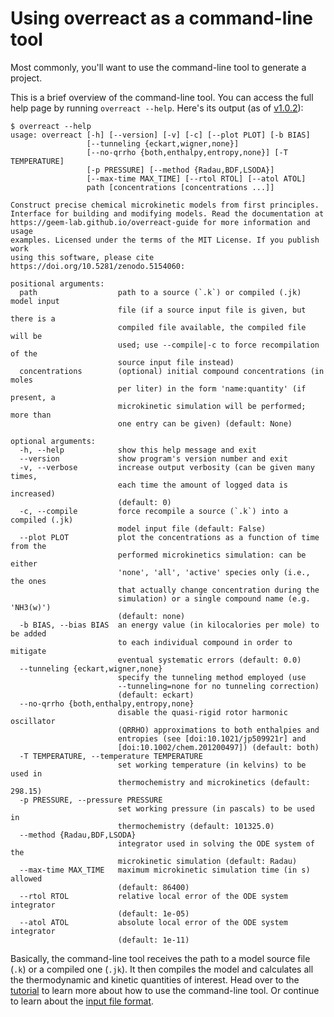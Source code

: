 # Using **overreact** as a command-line tool

Most commonly, you'll want to use the command-line tool to generate a project.

This is a brief overview of the command-line tool. You can access the full help
page by running `overreact --help`. Here's its output (as of
[v1.0.2](https://github.com/geem-lab/overreact/releases/tag/v1.0.2)):

```console
$ overreact --help
usage: overreact [-h] [--version] [-v] [-c] [--plot PLOT] [-b BIAS]
                 [--tunneling {eckart,wigner,none}]
                 [--no-qrrho {both,enthalpy,entropy,none}] [-T TEMPERATURE]
                 [-p PRESSURE] [--method {Radau,BDF,LSODA}]
                 [--max-time MAX_TIME] [--rtol RTOL] [--atol ATOL]
                 path [concentrations [concentrations ...]]

Construct precise chemical microkinetic models from first principles.
Interface for building and modifying models. Read the documentation at
https://geem-lab.github.io/overreact-guide for more information and usage
examples. Licensed under the terms of the MIT License. If you publish work
using this software, please cite https://doi.org/10.5281/zenodo.5154060:

positional arguments:
  path                  path to a source (`.k`) or compiled (.jk) model input
                        file (if a source input file is given, but there is a
                        compiled file available, the compiled file will be
                        used; use --compile|-c to force recompilation of the
                        source input file instead)
  concentrations        (optional) initial compound concentrations (in moles
                        per liter) in the form 'name:quantity' (if present, a
                        microkinetic simulation will be performed; more than
                        one entry can be given) (default: None)

optional arguments:
  -h, --help            show this help message and exit
  --version             show program's version number and exit
  -v, --verbose         increase output verbosity (can be given many times,
                        each time the amount of logged data is increased)
                        (default: 0)
  -c, --compile         force recompile a source (`.k`) into a compiled (.jk)
                        model input file (default: False)
  --plot PLOT           plot the concentrations as a function of time from the
                        performed microkinetics simulation: can be either
                        'none', 'all', 'active' species only (i.e., the ones
                        that actually change concentration during the
                        simulation) or a single compound name (e.g. 'NH3(w)')
                        (default: none)
  -b BIAS, --bias BIAS  an energy value (in kilocalories per mole) to be added
                        to each individual compound in order to mitigate
                        eventual systematic errors (default: 0.0)
  --tunneling {eckart,wigner,none}
                        specify the tunneling method employed (use
                        --tunneling=none for no tunneling correction)
                        (default: eckart)
  --no-qrrho {both,enthalpy,entropy,none}
                        disable the quasi-rigid rotor harmonic oscillator
                        (QRRHO) approximations to both enthalpies and
                        entropies (see [doi:10.1021/jp509921r] and
                        [doi:10.1002/chem.201200497]) (default: both)
  -T TEMPERATURE, --temperature TEMPERATURE
                        set working temperature (in kelvins) to be used in
                        thermochemistry and microkinetics (default: 298.15)
  -p PRESSURE, --pressure PRESSURE
                        set working pressure (in pascals) to be used in
                        thermochemistry (default: 101325.0)
  --method {Radau,BDF,LSODA}
                        integrator used in solving the ODE system of the
                        microkinetic simulation (default: Radau)
  --max-time MAX_TIME   maximum microkinetic simulation time (in s) allowed
                        (default: 86400)
  --rtol RTOL           relative local error of the ODE system integrator
                        (default: 1e-05)
  --atol ATOL           absolute local error of the ODE system integrator
                        (default: 1e-11)
```

Basically, the command-line tool receives the path to a model source file (`.k`)
or a compiled one (`.jk`). It then compiles the model and calculates all the
thermodynamic and kinetic quantities of interest. Head over to the
[tutorial](./tutorial.md) to learn more about how to use the command-line tool.
Or continue to learn about the [input file format](./input.md).

<!-- ...

Optionally, you can specify initial concentrations of compounds (in moles per
liter), which will be used to perform a microkinetic simulation.

...

\textcolor{red}{EXAMPLE NOT COOL! MAYBE THIS SHOULD BE GIVEN IN THE SUPPORTING
INFORMATION OR SIMPLIFIED. IN ANY CASE, CLEARLY PUT THE NAME AND EXTENSION OF
THE INPUT FILE. MENTION HOW TO ENTER EACH AVAILABLE OPTION: SOLVATION,
TUNNELING, TEMPERATURE, ETC...}

Naturally, all outputs should already be optimized in solution.

The paths to logfiles are relative to the path of the input file. As such, it is
very simple to run **overreact** when in the same directory as
\texttt{curtin_hammett.k}~(\cref{lst:run-example}). % \begin{lstlisting}[
caption={Example of running the command-line application of **overreact**.},
label={lst:run-example}, language={bash}, ]

# only thermodynamics and kinetic data:

$ overreact curtin_hammett.k

# data above plus microkinetics simulation:

$ overreact curtin_hammett.k "A(w):0.1" "B(w):0.05" --plot=active
\end{lstlisting}

The second line in~\cref{lst:run-example} performs all calculations and also
propagates a microkinetic simulation with the specified initial concentrations
given ($[\ce{A(w)}]$ = 0.1~M, $[\ce{B(w)}]$ = 0.05~M and zero for all other
species).

% Excerpts from the output for the example given above are available (NOT
REALLY!) in the supporting information. As such, the user specifies a set of
elementary reactions that are believed to be relevant for the overall chemical
phenomena. **overreact** offers a hopefully complete but simple environment for
hypothesis testing in first-principles chemical kinetics. The example above was
only illustrative. The next section shows example usage and comparisons.

\textcolor{red}{I recognise that this methodology section mixes both parts of
the theory and how to use it. It is written as if it is a bit theory and a bit
tutorial. I believe that by having a manual or a HOW-TO list in the SI that
shows all the options and how to use them in the code, this section should focus
on the theory and how it was implemented. I believe part of that is already
covered here, but not everything! I believe that this tutorial information could
be in another file (Manual or SI) Also, the results discussion section should go
beyond the "we tested so-and-so's reaction and our results were very close to
the experimental ones" . We should show the details, and the fact that if
certain corrections (like tunnelling) are omitted, the result can be worse or
better, that is, show the real capacity of the code, highlighting its potential,
and this can only be done with a detailed discussion of the cases studied.}

TODO: add pieces of the output -->
